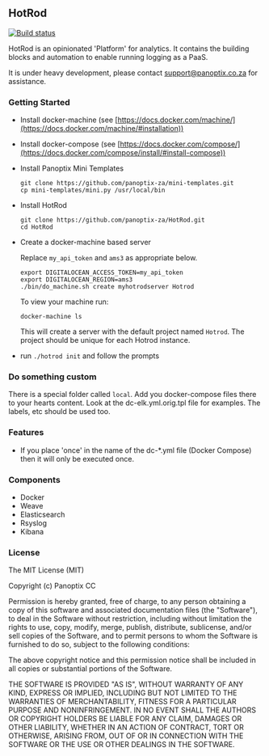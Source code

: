 ## HotRod

[![Build status](https://badge.buildkite.com/752b577f704f463f76358ac3633c483d1e788aab00963d87e0.svg)](https://buildkite.com/panoptix/hotrod-oss)

HotRod is an opinionated 'Platform' for analytics. It contains the building blocks and automation to enable running logging as a PaaS. 

It is under heavy development, please contact support@panoptix.co.za for assistance.

### Getting Started

- Install docker-machine (see [https://docs.docker.com/machine/](https://docs.docker.com/machine/#installation))
  
- Install docker-compose (see [https://docs.docker.com/compose/](https://docs.docker.com/compose/install/#install-compose))

- Install Panoptix Mini Templates

  ```
  git clone https://github.com/panoptix-za/mini-templates.git
  cp mini-templates/mini.py /usr/local/bin
  ```

- Install HotRod

  ```
  git clone https://github.com/panoptix-za/HotRod.git
  cd HotRod
  ```

- Create a docker-machine based server

  Replace `my_api_token` and `ams3` as appropriate below.

  ```
  export DIGITALOCEAN_ACCESS_TOKEN=my_api_token
  export DIGITALOCEAN_REGION=ams3
  ./bin/do_machine.sh create myhotrodserver Hotrod
  ```
  
  To view your machine run:
  
  ```
  docker-machine ls
  ```
  
  This will create a server with the default project named `Hotrod`. The project should be unique for each Hotrod instance.
  
- run `./hotrod init` and follow the prompts

### Do something custom

There is a special folder called `local`. Add you docker-compose files there to your hearts content. Look at the dc-elk.yml.orig.tpl file for examples. The labels, etc should be used too.

### Features

 - If you place 'once' in the name of the dc-*.yml file (Docker Compose) then it will only be executed once.
 
### Components

- Docker
- Weave
- Elasticsearch
- Rsyslog
- Kibana

### License

The MIT License (MIT)

Copyright (c) Panoptix CC

Permission is hereby granted, free of charge, to any person obtaining a copy
of this software and associated documentation files (the "Software"), to deal
in the Software without restriction, including without limitation the rights
to use, copy, modify, merge, publish, distribute, sublicense, and/or sell
copies of the Software, and to permit persons to whom the Software is
furnished to do so, subject to the following conditions:

The above copyright notice and this permission notice shall be included in
all copies or substantial portions of the Software.

THE SOFTWARE IS PROVIDED "AS IS", WITHOUT WARRANTY OF ANY KIND, EXPRESS OR
IMPLIED, INCLUDING BUT NOT LIMITED TO THE WARRANTIES OF MERCHANTABILITY,
FITNESS FOR A PARTICULAR PURPOSE AND NONINFRINGEMENT. IN NO EVENT SHALL THE
AUTHORS OR COPYRIGHT HOLDERS BE LIABLE FOR ANY CLAIM, DAMAGES OR OTHER
LIABILITY, WHETHER IN AN ACTION OF CONTRACT, TORT OR OTHERWISE, ARISING FROM,
OUT OF OR IN CONNECTION WITH THE SOFTWARE OR THE USE OR OTHER DEALINGS IN
THE SOFTWARE.
